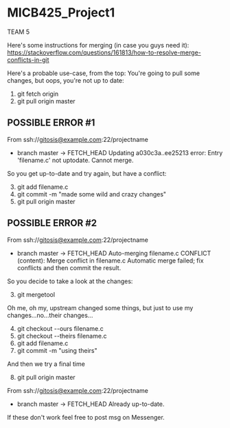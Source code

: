 
# MICB425_Project1
TEAM 5

Here's some instructions for merging (in case you guys need it):
https://stackoverflow.com/questions/161813/how-to-resolve-merge-conflicts-in-git  

Here's a probable use-case, from the top:
You're going to pull some changes, but oops, you're not up to date:
1) git fetch origin
2) git pull origin master  

## POSSIBLE ERROR #1

From ssh://gitosis@example.com:22/projectname
 * branch            master     -> FETCH_HEAD
Updating a030c3a..ee25213
error: Entry 'filename.c' not uptodate. Cannot merge.  
  
So you get up-to-date and try again, but have a conflict:

3) git add filename.c
4) git commit -m "made some wild and crazy changes"
5) git pull origin master

## POSSIBLE ERROR #2

From ssh://gitosis@example.com:22/projectname
 * branch            master     -> FETCH_HEAD
Auto-merging filename.c
CONFLICT (content): Merge conflict in filename.c
Automatic merge failed; fix conflicts and then commit the result.  

So you decide to take a look at the changes:

3) git mergetool

Oh me, oh my, upstream changed some things, but just to use my changes...no...their changes...

4) git checkout --ours filename.c
5) git checkout --theirs filename.c
6) git add filename.c
7) git commit -m "using theirs"  

And then we try a final time

8) git pull origin master  

From ssh://gitosis@example.com:22/projectname
 * branch            master     -> FETCH_HEAD
Already up-to-date.  

If these don't work feel free to post msg on Messenger.
